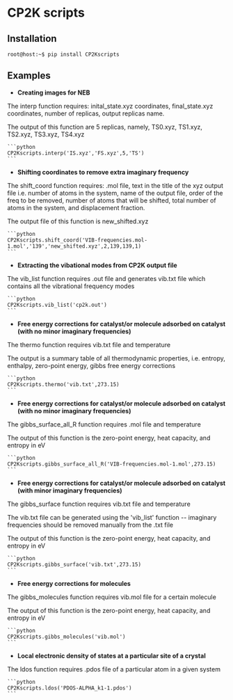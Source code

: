 # CP2K scripts
## Installation

```console
root@host:~$ pip install CP2Kscripts
```

## Examples

- **Creating images for NEB**

The interp function requires: inital_state.xyz coordinates, final_state.xyz coordinates, number of replicas, output replicas name.

The output of this function are 5 replicas, namely, TS0.xyz, TS1.xyz, TS2.xyz, TS3.xyz, TS4.xyz

    ```python
    CP2Kscripts.interp('IS.xyz','FS.xyz',5,'TS')
    ```

- **Shifting coordinates to remove extra imaginary frequency**

The shift_coord function requires: .mol file, text in the title of the xyz output file i.e. number of atoms in the system, name of the output file, order of the freq to be removed, number of atoms that will be shifted, total number of atoms in the system, and displacement fraction.

The output file of this function is new_shifted.xyz 

    ```python
    CP2Kscripts.shift_coord('VIB-frequencies.mol-1.mol','139','new_shifted.xyz',2,139,139,1)
    ```

- **Extracting the vibational modes from CP2K output file**

The vib_list function requires .out file and generates vib.txt file which contains all the vibrational frequency modes

    ```python
    CP2Kscripts.vib_list('cp2k.out')
    ```

- **Free energy corrections for catalyst/or molecule adsorbed on catalyst (with no minor imaginary frequencies)**

The thermo function requires vib.txt file and temperature

The output is a summary table of all thermodynamic properties, i.e. entropy, enthalpy, zero-point energy, gibbs free energy corrections
    
    ```python
    CP2Kscripts.thermo('vib.txt',273.15)
    ```

- **Free energy corrections for catalyst/or molecule adsorbed on catalyst (with no minor imaginary frequencies)**

The gibbs_surface_all_R function requires .mol file and temperature

The output of this function is the zero-point energy, heat capacity, and entropy in eV 

    ```python
    CP2Kscripts.gibbs_surface_all_R('VIB-frequencies.mol-1.mol',273.15)
    ```

- **Free energy corrections for  catalyst/or molecule adsorbed on catalyst (with minor imaginary frequencies)**

The gibbs_surface function requires vib.txt file and temperature

The vib.txt file can be generated using the 'vib_list' function -- imaginary frequencies should be removed manually from the .txt file

The output of this function is the zero-point energy, heat capacity, and entropy in eV 

    ```python
    CP2Kscripts.gibbs_surface('vib.txt',273.15)
    ```

- **Free energy corrections for molecules**

The gibbs_molecules function requires vib.mol file for a certain molecule

The output of this function is the zero-point energy, heat capacity, and entropy in eV 

    ```python
    CP2Kscripts.gibbs_molecules('vib.mol')
    ```

- **Local electronic density of states at a particular site of a crystal**

The ldos function requires .pdos file of a particular atom in a given system

    ```python
    CP2Kscripts.ldos('PDOS-ALPHA_k1-1.pdos')
    ```
    
